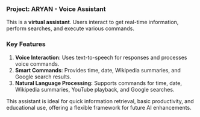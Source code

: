 ### Project: ARYAN - Voice Assistant

This is a **virtual assistant**. Users interact to get real-time information, perform searches, and execute various commands.

### Key Features

1. **Voice Interaction**: Uses text-to-speech for responses and processes voice commands.
2. **Smart Commands**: Provides time, date, Wikipedia summaries, and Google search results.
3. **Natural Language Processing:** Supports commands for time, date, Wikipedia summaries, YouTube playback, and Google searches.

This assistant is ideal for quick information retrieval, basic productivity, and educational use, offering a flexible framework for future AI enhancements.
